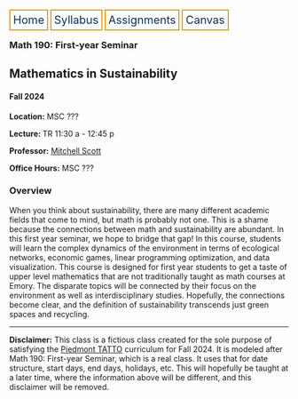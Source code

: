 <html lang="en-US">
<head>
<style>
th, td {
  border-style: none;

body {
  margin: 0;
  font-family: Arial, Helvetica, sans-serif;
}

.topnav {
  overflow: hidden;
  background-color: #333;
}

.topnav a {
  float: left;
  color: #0E315F;
  border:2px solid #E69F0A;
  text-align: center;
  padding: 20px 24px;
  text-decoration: none;
  font-size: 17px;
}

.topnav a:hover {
  background-color: #ddd;
  color: black;
}

.topnav a.active {
  background-color: #04AA6D;
  color: white;
}
}
</style>
</head>
<body>
 
  
 <div class= "topnav">
  <a style = "color: #0E315F; font-size: 20px; border: 2px solid #E69F0A; padding: 5px; text-decoration: none;" href="./home.html">Home</a>
  <a style = "color: #0E315F; font-size: 20px; border: 2px solid #E69F0A; padding: 5px; text-decoration: none;" href="./syllabus.html">Syllabus</a>
  <a style = "color: #0E315F; font-size: 20px; border: 2px solid #E69F0A; padding: 5px; text-decoration: none;" href="./assignments.html">Assignments</a>
  <a style = "color: #0E315F; font-size: 20px; border: 2px solid #E69F0A; padding: 5px; text-decoration: none;" href="https://canvas.emory.edu">Canvas</a>
  
 </div>

<section>
<article>
<h1>Math 190: First-year Seminar</h1>
<h2>Mathematics in Sustainability</h2>
<h4>Fall 2024</h4>
<p><strong>Location:</strong> MSC ???</p>
<p><strong>Lecture: </strong> TR 11:30 a - 12:45 p</p>
<p><strong>Professor:</strong> <a href = "https://mtscott.github.io/"> Mitchell Scott</a></p>
<p><strong>Office Hours:</strong> MSC ???</p>

<h3> Overview</h3>
<p> When you think about sustainability, there are many different academic fields that come to mind, but math is probably not one. This is a shame because the connections between math and sustainability are abundant. In this first year seminar, we hope to bridge that gap!  In this course, students will learn the complex dynamics of the environment in terms of ecological networks, economic games, linear programming optimization, and data visualization. This course is designed for first year students to get a taste of upper level mathematics that are not traditionally taught as math courses at Emory. The disparate topics will be connected by their focus on the environment as well as interdisciplinary studies. Hopefully, the connections become clear, and the definition of sustainability transcends just green spaces and recycling.</p>

<hr>
<p><strong>Disclaimer:</strong> This class is a fictious class created for the sole purpose of satisfying the  <a href = "https://sustainability.emory.edu/programs/the-piedmont-project/">Piedmont TATTO</a> curriculum for Fall 2024. It is modeled after Math 190: First-year Seminar, which is a real class. It uses that for date structure, start days, end days, holidays, etc. This will hopefully be taught at a later time, where the information above will be different, and this disclaimer will be removed.</p>
</article>
</section>


</body>
</html>
